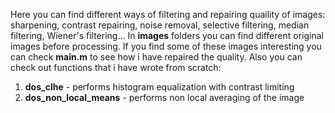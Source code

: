 Here you can find different ways of filtering and repairing quaility of images: sharpening, contrast repairing, noise removal, selective filtering, median filtering, Wiener's filtering...
In **images** folders you can find different original images before processing. If you find some of these images interesting you can check
**main.m** to see how i have repaired the quality.
Also you can check out functions that i have wrote from scratch:
1. **dos_clhe** - performs histogram equalization with contrast limiting
2. **dos_non_local_means** - performs non local averaging of the image
